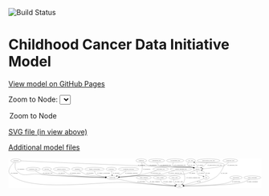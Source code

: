 <link rel='stylesheet' href="assets/style.css">
<link rel='stylesheet' href="https://unpkg.com/leaflet@1.5.1/dist/leaflet.css" integrity="sha512-xwE/Az9zrjBIphAcBb3F6JVqxf46+CDLwfLMHloNu6KEQCAWi6HcDUbeOfBIptF7tcCzusKFjFw2yuvEpDL9wQ==" crossorigin="">
<script type="text/javascript" src="https://code.jquery.com/jquery-3.2.1.min.js"></script>
<script type="text/javascript"  src="https://unpkg.com/leaflet@1.5.1/dist/leaflet.js"></script>
<script type="text/javascript" src="assets/actions.js"></script>

![Build Status](https://github.com/CBIIT/ccdi-model/actions/workflows/model-test-and-deploy.yml/badge.svg)

# Childhood Cancer Data Initiative Model

[View model on GitHub Pages](https://cbiit.github.io/ccdi-model/)



Zoom to Node: <select id="node_select">
  <option value="">Zoom to Node</option>
</select>
<div id="model"></div>

<p>
<a href="./model-desc/ccdi-model.svg">SVG file (in view above)</a>
<p>
<a href="./model-desc">Additional model files</a>
<div id='graph' style='display:off;'>
<svg width="2583pt" height="305pt"
 viewBox="0.00 0.00 2582.58 305.00" xmlns="http://www.w3.org/2000/svg" xmlns:xlink="http://www.w3.org/1999/xlink">
<g id="graph0" class="graph" transform="scale(1 1) rotate(0) translate(4 301)">
<title>Perl</title>
<polygon fill="#ffffff" stroke="transparent" points="-4,4 -4,-301 2578.5777,-301 2578.5777,4 -4,4"/>
<!-- clinical_measure_file -->
<g id="node1" class="node">
<title>clinical_measure_file</title>
<ellipse fill="none" stroke="#000000" cx="1756.4854" cy="-192" rx="108.5808" ry="18"/>
<text text-anchor="middle" x="1756.4854" y="-188.3" font-family="Times,serif" font-size="14.00" fill="#000000">clinical_measure_file</text>
</g>
<!-- study -->
<g id="node12" class="node">
<title>study</title>
<ellipse fill="none" stroke="#000000" cx="1742.4854" cy="-18" rx="36.2938" ry="18"/>
<text text-anchor="middle" x="1742.4854" y="-14.3" font-family="Times,serif" font-size="14.00" fill="#000000">study</text>
</g>
<!-- clinical_measure_file&#45;&gt;study -->
<g id="edge13" class="edge">
<title>clinical_measure_file&#45;&gt;study</title>
<path fill="none" stroke="#000000" d="M1774.2052,-173.9794C1778.3905,-168.6169 1782.2755,-162.4408 1784.4854,-156 1799.1977,-113.1204 1803.4283,-95.1859 1784.4854,-54 1781.9146,-48.4105 1778.0003,-43.3641 1773.576,-38.939"/>
<polygon fill="#000000" stroke="#000000" points="1775.615,-36.0711 1765.7956,-32.0922 1770.9905,-41.326 1775.615,-36.0711"/>
<text text-anchor="middle" x="1882.4854" y="-101.3" font-family="Times,serif" font-size="14.00" fill="#000000">of_clinical_measure_file</text>
</g>
<!-- participant -->
<g id="node23" class="node">
<title>participant</title>
<ellipse fill="none" stroke="#000000" cx="1057.4854" cy="-105" rx="62.2891" ry="18"/>
<text text-anchor="middle" x="1057.4854" y="-101.3" font-family="Times,serif" font-size="14.00" fill="#000000">participant</text>
</g>
<!-- clinical_measure_file&#45;&gt;participant -->
<g id="edge14" class="edge">
<title>clinical_measure_file&#45;&gt;participant</title>
<path fill="none" stroke="#000000" d="M1693.1179,-177.271C1667.9078,-171.1218 1638.7117,-163.6371 1612.4854,-156 1592.2443,-150.1058 1588.1736,-145.0551 1567.4854,-141 1447.2889,-117.4403 1414.6614,-131.6773 1292.4854,-123 1237.1588,-119.0705 1174.5351,-114.2556 1127.8544,-110.5947"/>
<polygon fill="#000000" stroke="#000000" points="1128.0889,-107.1024 1117.8455,-109.8083 1127.5406,-114.0809 1128.0889,-107.1024"/>
<text text-anchor="middle" x="1698.4854" y="-144.8" font-family="Times,serif" font-size="14.00" fill="#000000">of_clinical_measure_file</text>
</g>
<!-- study_funding -->
<g id="node2" class="node">
<title>study_funding</title>
<ellipse fill="none" stroke="#000000" cx="1378.4854" cy="-105" rx="77.1866" ry="18"/>
<text text-anchor="middle" x="1378.4854" y="-101.3" font-family="Times,serif" font-size="14.00" fill="#000000">study_funding</text>
</g>
<!-- study_funding&#45;&gt;study -->
<g id="edge18" class="edge">
<title>study_funding&#45;&gt;study</title>
<path fill="none" stroke="#000000" d="M1390.8262,-86.7703C1399.6256,-75.338 1412.5193,-61.4074 1427.4854,-54 1473.541,-31.2051 1619.986,-22.5108 1695.8787,-19.4744"/>
<polygon fill="#000000" stroke="#000000" points="1696.2428,-22.9631 1706.1014,-19.0826 1695.9747,-15.9682 1696.2428,-22.9631"/>
<text text-anchor="middle" x="1489.4854" y="-57.8" font-family="Times,serif" font-size="14.00" fill="#000000">of_study_funding</text>
</g>
<!-- treatment -->
<g id="node3" class="node">
<title>treatment</title>
<ellipse fill="none" stroke="#000000" cx="699.4854" cy="-192" rx="57.6901" ry="18"/>
<text text-anchor="middle" x="699.4854" y="-188.3" font-family="Times,serif" font-size="14.00" fill="#000000">treatment</text>
</g>
<!-- treatment&#45;&gt;participant -->
<g id="edge29" class="edge">
<title>treatment&#45;&gt;participant</title>
<path fill="none" stroke="#000000" d="M721.0774,-175.1937C737.1123,-163.6279 760.0083,-148.9655 782.4854,-141 819.0169,-128.0538 918.3524,-117.1537 987.0567,-110.846"/>
<polygon fill="#000000" stroke="#000000" points="987.7389,-114.2986 997.3826,-109.9112 987.1078,-107.3271 987.7389,-114.2986"/>
<text text-anchor="middle" x="829.4854" y="-144.8" font-family="Times,serif" font-size="14.00" fill="#000000">of_treatment</text>
</g>
<!-- study_admin -->
<g id="node4" class="node">
<title>study_admin</title>
<ellipse fill="none" stroke="#000000" cx="1544.4854" cy="-105" rx="70.3881" ry="18"/>
<text text-anchor="middle" x="1544.4854" y="-101.3" font-family="Times,serif" font-size="14.00" fill="#000000">study_admin</text>
</g>
<!-- study_admin&#45;&gt;study -->
<g id="edge24" class="edge">
<title>study_admin&#45;&gt;study</title>
<path fill="none" stroke="#000000" d="M1547.8816,-86.8456C1550.9019,-75.7427 1556.4597,-62.1515 1566.4854,-54 1586.0171,-38.1196 1650.8974,-27.9524 1696.1692,-22.6075"/>
<polygon fill="#000000" stroke="#000000" points="1696.8216,-26.0559 1706.3609,-21.4459 1696.0288,-19.1009 1696.8216,-26.0559"/>
<text text-anchor="middle" x="1622.9854" y="-57.8" font-family="Times,serif" font-size="14.00" fill="#000000">of_study_admin</text>
</g>
<!-- family_relationship -->
<g id="node5" class="node">
<title>family_relationship</title>
<ellipse fill="none" stroke="#000000" cx="875.4854" cy="-192" rx="100.1823" ry="18"/>
<text text-anchor="middle" x="875.4854" y="-188.3" font-family="Times,serif" font-size="14.00" fill="#000000">family_relationship</text>
</g>
<!-- family_relationship&#45;&gt;participant -->
<g id="edge28" class="edge">
<title>family_relationship&#45;&gt;participant</title>
<path fill="none" stroke="#000000" d="M875.5599,-173.5775C876.6047,-162.6557 879.7892,-149.3576 888.4854,-141 902.9414,-127.1069 948.3782,-117.9072 988.5007,-112.2875"/>
<polygon fill="#000000" stroke="#000000" points="989.1199,-115.7358 998.5647,-110.9352 988.1877,-108.7982 989.1199,-115.7358"/>
<text text-anchor="middle" x="967.9854" y="-144.8" font-family="Times,serif" font-size="14.00" fill="#000000">of_family_relationship</text>
</g>
<!-- study_arm -->
<g id="node6" class="node">
<title>study_arm</title>
<ellipse fill="none" stroke="#000000" cx="1692.4854" cy="-105" rx="59.5901" ry="18"/>
<text text-anchor="middle" x="1692.4854" y="-101.3" font-family="Times,serif" font-size="14.00" fill="#000000">study_arm</text>
</g>
<!-- study_arm&#45;&gt;study -->
<g id="edge7" class="edge">
<title>study_arm&#45;&gt;study</title>
<path fill="none" stroke="#000000" d="M1685.9237,-87.0131C1683.3197,-76.7675 1682.0697,-64.0175 1687.4854,-54 1691.6594,-46.2793 1698.2892,-39.9485 1705.5227,-34.8693"/>
<polygon fill="#000000" stroke="#000000" points="1707.545,-37.733 1714.1804,-29.4733 1703.8424,-31.7924 1707.545,-37.733"/>
<text text-anchor="middle" x="1735.9854" y="-57.8" font-family="Times,serif" font-size="14.00" fill="#000000">of_study_arm</text>
</g>
<!-- methylation_array_file -->
<g id="node7" class="node">
<title>methylation_array_file</title>
<ellipse fill="none" stroke="#000000" cx="2039.4854" cy="-279" rx="115.8798" ry="18"/>
<text text-anchor="middle" x="2039.4854" y="-275.3" font-family="Times,serif" font-size="14.00" fill="#000000">methylation_array_file</text>
</g>
<!-- sample -->
<g id="node16" class="node">
<title>sample</title>
<ellipse fill="none" stroke="#000000" cx="1927.4854" cy="-192" rx="44.393" ry="18"/>
<text text-anchor="middle" x="1927.4854" y="-188.3" font-family="Times,serif" font-size="14.00" fill="#000000">sample</text>
</g>
<!-- methylation_array_file&#45;&gt;sample -->
<g id="edge23" class="edge">
<title>methylation_array_file&#45;&gt;sample</title>
<path fill="none" stroke="#000000" d="M2027.0275,-260.9401C2019.1389,-250.4197 2008.2339,-237.4152 1996.4854,-228 1987.7672,-221.0132 1977.4823,-214.7841 1967.5524,-209.5521"/>
<polygon fill="#000000" stroke="#000000" points="1969.0932,-206.4093 1958.5879,-205.0343 1965.9428,-212.6603 1969.0932,-206.4093"/>
<text text-anchor="middle" x="2101.9854" y="-231.8" font-family="Times,serif" font-size="14.00" fill="#000000">of_methylation_array_file</text>
</g>
<!-- exposure -->
<g id="node8" class="node">
<title>exposure</title>
<ellipse fill="none" stroke="#000000" cx="1046.4854" cy="-192" rx="53.0913" ry="18"/>
<text text-anchor="middle" x="1046.4854" y="-188.3" font-family="Times,serif" font-size="14.00" fill="#000000">exposure</text>
</g>
<!-- exposure&#45;&gt;participant -->
<g id="edge5" class="edge">
<title>exposure&#45;&gt;participant</title>
<path fill="none" stroke="#000000" d="M1048.7646,-173.9735C1050.2543,-162.1918 1052.2306,-146.5607 1053.9252,-133.1581"/>
<polygon fill="#000000" stroke="#000000" points="1057.427,-133.3634 1055.2091,-123.0034 1050.4823,-132.4853 1057.427,-133.3634"/>
<text text-anchor="middle" x="1096.9854" y="-144.8" font-family="Times,serif" font-size="14.00" fill="#000000">of_exposure</text>
</g>
<!-- cell_line -->
<g id="node9" class="node">
<title>cell_line</title>
<ellipse fill="none" stroke="#000000" cx="1856.4854" cy="-279" rx="49.2915" ry="18"/>
<text text-anchor="middle" x="1856.4854" y="-275.3" font-family="Times,serif" font-size="14.00" fill="#000000">cell_line</text>
</g>
<!-- cell_line&#45;&gt;study -->
<g id="edge25" class="edge">
<title>cell_line&#45;&gt;study</title>
<path fill="none" stroke="#000000" d="M1892.3529,-266.4195C1899.602,-264.2892 1907.2274,-262.3374 1914.4854,-261 1945.4718,-255.2904 2175.9246,-265.9757 2197.4854,-243 2202.0474,-238.1386 2200.069,-234.1457 2197.4854,-228 2148.0852,-110.4904 2092.4799,-87.4851 1969.4854,-54 1907.9201,-37.2389 1834.6983,-27.3709 1788.4029,-22.3243"/>
<polygon fill="#000000" stroke="#000000" points="1788.691,-18.8353 1778.3777,-21.2611 1787.9528,-25.7962 1788.691,-18.8353"/>
<text text-anchor="middle" x="2197.9854" y="-144.8" font-family="Times,serif" font-size="14.00" fill="#000000">of_cell_line</text>
</g>
<!-- cell_line&#45;&gt;sample -->
<g id="edge26" class="edge">
<title>cell_line&#45;&gt;sample</title>
<path fill="none" stroke="#000000" d="M1836.7919,-261.9706C1827.4689,-251.8155 1819.8716,-238.8332 1827.4854,-228 1828.4008,-226.6975 1857.4076,-216.3314 1883.9432,-207.0556"/>
<polygon fill="#000000" stroke="#000000" points="1885.2605,-210.303 1893.5511,-203.7062 1882.9562,-203.6931 1885.2605,-210.303"/>
<text text-anchor="middle" x="1867.9854" y="-231.8" font-family="Times,serif" font-size="14.00" fill="#000000">of_cell_line</text>
</g>
<!-- treatment_response -->
<g id="node10" class="node">
<title>treatment_response</title>
<ellipse fill="none" stroke="#000000" cx="1222.4854" cy="-192" rx="104.7816" ry="18"/>
<text text-anchor="middle" x="1222.4854" y="-188.3" font-family="Times,serif" font-size="14.00" fill="#000000">treatment_response</text>
</g>
<!-- treatment_response&#45;&gt;participant -->
<g id="edge1" class="edge">
<title>treatment_response&#45;&gt;participant</title>
<path fill="none" stroke="#000000" d="M1198.2628,-174.4735C1183.2146,-164.0173 1163.2291,-150.8946 1144.4854,-141 1132.2749,-134.5542 1118.6505,-128.4427 1105.8745,-123.1467"/>
<polygon fill="#000000" stroke="#000000" points="1106.8898,-119.7815 1096.3076,-119.2637 1104.2572,-126.2676 1106.8898,-119.7815"/>
<text text-anchor="middle" x="1252.4854" y="-144.8" font-family="Times,serif" font-size="14.00" fill="#000000">of_treatment_response</text>
</g>
<!-- publication -->
<g id="node11" class="node">
<title>publication</title>
<ellipse fill="none" stroke="#000000" cx="2319.4854" cy="-105" rx="63.0888" ry="18"/>
<text text-anchor="middle" x="2319.4854" y="-101.3" font-family="Times,serif" font-size="14.00" fill="#000000">publication</text>
</g>
<!-- publication&#45;&gt;study -->
<g id="edge31" class="edge">
<title>publication&#45;&gt;study</title>
<path fill="none" stroke="#000000" d="M2299.7859,-87.7864C2285.0707,-76.0234 2263.8854,-61.2927 2242.4854,-54 2159.4733,-25.7111 1897.2757,-19.6516 1789.4733,-18.3537"/>
<polygon fill="#000000" stroke="#000000" points="1789.2684,-14.8513 1779.2298,-18.2393 1789.1901,-21.8509 1789.2684,-14.8513"/>
<text text-anchor="middle" x="2322.4854" y="-57.8" font-family="Times,serif" font-size="14.00" fill="#000000">of_publication</text>
</g>
<!-- pathology_file -->
<g id="node13" class="node">
<title>pathology_file</title>
<ellipse fill="none" stroke="#000000" cx="2261.4854" cy="-279" rx="76.0865" ry="18"/>
<text text-anchor="middle" x="2261.4854" y="-275.3" font-family="Times,serif" font-size="14.00" fill="#000000">pathology_file</text>
</g>
<!-- pathology_file&#45;&gt;sample -->
<g id="edge30" class="edge">
<title>pathology_file&#45;&gt;sample</title>
<path fill="none" stroke="#000000" d="M2244.7251,-261.3797C2232.7119,-249.9034 2215.5234,-235.6837 2197.4854,-228 2159.6202,-211.8706 2048.4214,-201.0318 1981.1195,-195.7459"/>
<polygon fill="#000000" stroke="#000000" points="1981.3569,-192.2539 1971.1176,-194.9758 1980.8194,-199.2333 1981.3569,-192.2539"/>
<text text-anchor="middle" x="2283.4854" y="-231.8" font-family="Times,serif" font-size="14.00" fill="#000000">of_pathology_file</text>
</g>
<!-- pdx -->
<g id="node14" class="node">
<title>pdx</title>
<ellipse fill="none" stroke="#000000" cx="2016.4854" cy="-105" rx="27.8951" ry="18"/>
<text text-anchor="middle" x="2016.4854" y="-101.3" font-family="Times,serif" font-size="14.00" fill="#000000">pdx</text>
</g>
<!-- pdx&#45;&gt;study -->
<g id="edge12" class="edge">
<title>pdx&#45;&gt;study</title>
<path fill="none" stroke="#000000" d="M1993.5704,-94.6111C1987.4282,-91.9831 1980.7521,-89.2661 1974.4854,-87 1909.1376,-63.3691 1831.4083,-41.4761 1784.5609,-28.9362"/>
<polygon fill="#000000" stroke="#000000" points="1785.3282,-25.5186 1774.7645,-26.3299 1783.5285,-32.2833 1785.3282,-25.5186"/>
<text text-anchor="middle" x="1941.4854" y="-57.8" font-family="Times,serif" font-size="14.00" fill="#000000">of_pdx</text>
</g>
<!-- pdx&#45;&gt;sample -->
<g id="edge11" class="edge">
<title>pdx&#45;&gt;sample</title>
<path fill="none" stroke="#000000" d="M2014.792,-123.2448C2012.9804,-133.8308 2009.2334,-146.8392 2001.4854,-156 1993.8501,-165.0276 1983.418,-171.9806 1972.7953,-177.2569"/>
<polygon fill="#000000" stroke="#000000" points="1971.1454,-174.1618 1963.4766,-181.4721 1974.0303,-180.5397 1971.1454,-174.1618"/>
<text text-anchor="middle" x="2033.4854" y="-144.8" font-family="Times,serif" font-size="14.00" fill="#000000">of_pdx</text>
</g>
<!-- molecular_test -->
<g id="node15" class="node">
<title>molecular_test</title>
<ellipse fill="none" stroke="#000000" cx="1550.4854" cy="-192" rx="79.8859" ry="18"/>
<text text-anchor="middle" x="1550.4854" y="-188.3" font-family="Times,serif" font-size="14.00" fill="#000000">molecular_test</text>
</g>
<!-- molecular_test&#45;&gt;participant -->
<g id="edge15" class="edge">
<title>molecular_test&#45;&gt;participant</title>
<path fill="none" stroke="#000000" d="M1506.9318,-176.8581C1472.2642,-165.3684 1422.2964,-150.0535 1377.4854,-141 1292.9594,-123.9226 1194.1184,-114.355 1128.8996,-109.4472"/>
<polygon fill="#000000" stroke="#000000" points="1128.9582,-105.9421 1118.7284,-108.6991 1128.4447,-112.9233 1128.9582,-105.9421"/>
<text text-anchor="middle" x="1499.4854" y="-144.8" font-family="Times,serif" font-size="14.00" fill="#000000">of_molecular_test</text>
</g>
<!-- sample&#45;&gt;cell_line -->
<g id="edge2" class="edge">
<title>sample&#45;&gt;cell_line</title>
<path fill="none" stroke="#000000" d="M1925.2961,-210.408C1923.3164,-220.794 1919.5664,-233.544 1912.4854,-243 1907.9131,-249.106 1901.9762,-254.4564 1895.6822,-259.0349"/>
<polygon fill="#000000" stroke="#000000" points="1893.3806,-256.361 1886.9729,-264.7985 1897.2438,-262.1985 1893.3806,-256.361"/>
<text text-anchor="middle" x="1955.9854" y="-231.8" font-family="Times,serif" font-size="14.00" fill="#000000">of_sample</text>
</g>
<!-- sample&#45;&gt;pdx -->
<g id="edge3" class="edge">
<title>sample&#45;&gt;pdx</title>
<path fill="none" stroke="#000000" d="M1923.1895,-173.9616C1921.7474,-163.4488 1921.9024,-150.4448 1928.4854,-141 1941.0388,-122.9893 1954.1712,-131.3251 1974.4854,-123 1977.4951,-121.7666 1980.618,-120.4666 1983.7407,-119.1529"/>
<polygon fill="#000000" stroke="#000000" points="1985.1578,-122.3537 1992.9947,-115.2239 1982.4221,-115.9104 1985.1578,-122.3537"/>
<text text-anchor="middle" x="1964.9854" y="-144.8" font-family="Times,serif" font-size="14.00" fill="#000000">of_sample</text>
</g>
<!-- sample&#45;&gt;participant -->
<g id="edge4" class="edge">
<title>sample&#45;&gt;participant</title>
<path fill="none" stroke="#000000" d="M1898.4384,-178.2719C1870.8419,-165.9767 1827.8333,-148.7293 1788.4854,-141 1680.2589,-119.7405 1402.6051,-129.213 1292.4854,-123 1236.9172,-119.8648 1174.0564,-114.9797 1127.3398,-111.0893"/>
<polygon fill="#000000" stroke="#000000" points="1127.5837,-107.5976 1117.3263,-110.2501 1126.999,-114.5731 1127.5837,-107.5976"/>
<text text-anchor="middle" x="1874.9854" y="-144.8" font-family="Times,serif" font-size="14.00" fill="#000000">of_sample</text>
</g>
<!-- sequencing_file -->
<g id="node17" class="node">
<title>sequencing_file</title>
<ellipse fill="none" stroke="#000000" cx="1508.4854" cy="-279" rx="83.3857" ry="18"/>
<text text-anchor="middle" x="1508.4854" y="-275.3" font-family="Times,serif" font-size="14.00" fill="#000000">sequencing_file</text>
</g>
<!-- sequencing_file&#45;&gt;sample -->
<g id="edge17" class="edge">
<title>sequencing_file&#45;&gt;sample</title>
<path fill="none" stroke="#000000" d="M1513.066,-260.9748C1516.9995,-249.4754 1523.9188,-235.3889 1535.4854,-228 1567.2728,-207.6938 1837.4461,-217.132 1874.4854,-210 1878.1353,-209.2972 1881.8778,-208.4026 1885.6036,-207.3891"/>
<polygon fill="#000000" stroke="#000000" points="1886.7711,-210.6933 1895.3522,-204.4792 1884.7689,-203.9858 1886.7711,-210.6933"/>
<text text-anchor="middle" x="1601.9854" y="-231.8" font-family="Times,serif" font-size="14.00" fill="#000000">of_sequencing_file</text>
</g>
<!-- synonym -->
<g id="node18" class="node">
<title>synonym</title>
<ellipse fill="none" stroke="#000000" cx="71.4854" cy="-279" rx="51.9908" ry="18"/>
<text text-anchor="middle" x="71.4854" y="-275.3" font-family="Times,serif" font-size="14.00" fill="#000000">synonym</text>
</g>
<!-- synonym&#45;&gt;study -->
<g id="edge21" class="edge">
<title>synonym&#45;&gt;study</title>
<path fill="none" stroke="#000000" d="M53.0559,-261.6682C25.0571,-233.3041 -21.6153,-176.5746 11.4854,-141 194.5195,55.7137 949.4515,-72.8576 1217.4854,-54 1394.307,-41.5597 1604.6691,-27.2975 1696.1623,-21.121"/>
<polygon fill="#000000" stroke="#000000" points="1696.4607,-24.6089 1706.2023,-20.4435 1695.9893,-17.6248 1696.4607,-24.6089"/>
<text text-anchor="middle" x="53.9854" y="-144.8" font-family="Times,serif" font-size="14.00" fill="#000000">of_synonym</text>
</g>
<!-- synonym&#45;&gt;sample -->
<g id="edge22" class="edge">
<title>synonym&#45;&gt;sample</title>
<path fill="none" stroke="#000000" d="M123.1576,-276.7053C293.1411,-269.1928 850.44,-244.851 1311.4854,-228 1436.5769,-223.428 1751.3256,-232.3707 1874.4854,-210 1878.1933,-209.3265 1881.9941,-208.444 1885.7746,-207.4312"/>
<polygon fill="#000000" stroke="#000000" points="1887.0644,-210.6994 1895.6563,-204.5003 1885.0738,-203.9884 1887.0644,-210.6994"/>
<text text-anchor="middle" x="1353.9854" y="-231.8" font-family="Times,serif" font-size="14.00" fill="#000000">of_synonym</text>
</g>
<!-- synonym&#45;&gt;participant -->
<g id="edge20" class="edge">
<title>synonym&#45;&gt;participant</title>
<path fill="none" stroke="#000000" d="M66.9583,-260.7273C62.3709,-237.3781 58.6992,-197.2128 80.4854,-174 148.1478,-101.907 202.0902,-150.6941 300.4854,-141 550.9271,-116.326 849.7081,-108.426 984.7962,-106.0084"/>
<polygon fill="#000000" stroke="#000000" points="985.0797,-109.5041 995.0172,-105.8305 984.9577,-102.5052 985.0797,-109.5041"/>
<text text-anchor="middle" x="122.9854" y="-188.3" font-family="Times,serif" font-size="14.00" fill="#000000">of_synonym</text>
</g>
<!-- study_personnel -->
<g id="node19" class="node">
<title>study_personnel</title>
<ellipse fill="none" stroke="#000000" cx="2487.4854" cy="-105" rx="87.1846" ry="18"/>
<text text-anchor="middle" x="2487.4854" y="-101.3" font-family="Times,serif" font-size="14.00" fill="#000000">study_personnel</text>
</g>
<!-- study_personnel&#45;&gt;study -->
<g id="edge6" class="edge">
<title>study_personnel&#45;&gt;study</title>
<path fill="none" stroke="#000000" d="M2458.7226,-87.9868C2437.1542,-76.1587 2406.4809,-61.2614 2377.4854,-54 2266.0091,-26.0829 1916.0133,-19.7639 1789.0657,-18.377"/>
<polygon fill="#000000" stroke="#000000" points="1788.9342,-14.8756 1778.8983,-18.2714 1788.8614,-21.8752 1788.9342,-14.8756"/>
<text text-anchor="middle" x="2486.9854" y="-57.8" font-family="Times,serif" font-size="14.00" fill="#000000">of_study_personnel</text>
</g>
<!-- radiology_file -->
<g id="node20" class="node">
<title>radiology_file</title>
<ellipse fill="none" stroke="#000000" cx="247.4854" cy="-192" rx="73.387" ry="18"/>
<text text-anchor="middle" x="247.4854" y="-188.3" font-family="Times,serif" font-size="14.00" fill="#000000">radiology_file</text>
</g>
<!-- radiology_file&#45;&gt;participant -->
<g id="edge16" class="edge">
<title>radiology_file&#45;&gt;participant</title>
<path fill="none" stroke="#000000" d="M270.563,-174.8998C287.9834,-163.0285 312.9959,-148.1151 337.4854,-141 398.4367,-123.2913 814.885,-111.0429 985.1625,-106.7207"/>
<polygon fill="#000000" stroke="#000000" points="985.3761,-110.2165 995.2847,-106.4657 985.1998,-103.2187 985.3761,-110.2165"/>
<text text-anchor="middle" x="396.4854" y="-144.8" font-family="Times,serif" font-size="14.00" fill="#000000">of_radiology_file</text>
</g>
<!-- survival -->
<g id="node21" class="node">
<title>survival</title>
<ellipse fill="none" stroke="#000000" cx="387.4854" cy="-192" rx="48.1917" ry="18"/>
<text text-anchor="middle" x="387.4854" y="-188.3" font-family="Times,serif" font-size="14.00" fill="#000000">survival</text>
</g>
<!-- survival&#45;&gt;participant -->
<g id="edge27" class="edge">
<title>survival&#45;&gt;participant</title>
<path fill="none" stroke="#000000" d="M413.897,-176.7837C436.1926,-164.7599 469.3672,-148.7555 500.4854,-141 590.2022,-118.6403 855.6747,-109.6117 985.0195,-106.464"/>
<polygon fill="#000000" stroke="#000000" points="985.3084,-109.9582 995.2222,-106.2211 985.1417,-102.9602 985.3084,-109.9582"/>
<text text-anchor="middle" x="539.9854" y="-144.8" font-family="Times,serif" font-size="14.00" fill="#000000">of_survival</text>
</g>
<!-- medical_history -->
<g id="node22" class="node">
<title>medical_history</title>
<ellipse fill="none" stroke="#000000" cx="538.4854" cy="-192" rx="85.2851" ry="18"/>
<text text-anchor="middle" x="538.4854" y="-188.3" font-family="Times,serif" font-size="14.00" fill="#000000">medical_history</text>
</g>
<!-- medical_history&#45;&gt;participant -->
<g id="edge8" class="edge">
<title>medical_history&#45;&gt;participant</title>
<path fill="none" stroke="#000000" d="M557.6201,-174.3354C571.4797,-162.6819 591.2633,-148.2712 611.4854,-141 678.2295,-117.0009 876.6889,-108.9221 984.9929,-106.2625"/>
<polygon fill="#000000" stroke="#000000" points="985.2706,-109.757 995.1851,-106.0217 985.1051,-102.759 985.2706,-109.757"/>
<text text-anchor="middle" x="679.4854" y="-144.8" font-family="Times,serif" font-size="14.00" fill="#000000">of_medical_history</text>
</g>
<!-- participant&#45;&gt;study -->
<g id="edge32" class="edge">
<title>participant&#45;&gt;study</title>
<path fill="none" stroke="#000000" d="M1105.0606,-93.2736C1154.2002,-81.5926 1233.2549,-63.9987 1302.4854,-54 1444.9582,-33.4232 1615.2115,-23.6619 1695.795,-19.9219"/>
<polygon fill="#000000" stroke="#000000" points="1696.2653,-23.4042 1706.0962,-19.4541 1695.9477,-16.4114 1696.2653,-23.4042"/>
<text text-anchor="middle" x="1352.9854" y="-57.8" font-family="Times,serif" font-size="14.00" fill="#000000">of_participant</text>
</g>
<!-- cytogenomic_file -->
<g id="node24" class="node">
<title>cytogenomic_file</title>
<ellipse fill="none" stroke="#000000" cx="1699.4854" cy="-279" rx="89.8845" ry="18"/>
<text text-anchor="middle" x="1699.4854" y="-275.3" font-family="Times,serif" font-size="14.00" fill="#000000">cytogenomic_file</text>
</g>
<!-- cytogenomic_file&#45;&gt;sample -->
<g id="edge19" class="edge">
<title>cytogenomic_file&#45;&gt;sample</title>
<path fill="none" stroke="#000000" d="M1682.0669,-260.8737C1674.0348,-250.3298 1667.9707,-237.3239 1676.4854,-228 1706.2787,-195.3754 1831.2657,-219.1681 1874.4854,-210 1878.071,-209.2394 1881.7505,-208.3122 1885.4185,-207.2839"/>
<polygon fill="#000000" stroke="#000000" points="1886.4736,-210.6215 1895.0284,-204.3713 1884.4431,-203.9224 1886.4736,-210.6215"/>
<text text-anchor="middle" x="1747.9854" y="-231.8" font-family="Times,serif" font-size="14.00" fill="#000000">of_cytogenomic_file</text>
</g>
<!-- diagnosis -->
<g id="node25" class="node">
<title>diagnosis</title>
<ellipse fill="none" stroke="#000000" cx="1352.4854" cy="-279" rx="54.6905" ry="18"/>
<text text-anchor="middle" x="1352.4854" y="-275.3" font-family="Times,serif" font-size="14.00" fill="#000000">diagnosis</text>
</g>
<!-- diagnosis&#45;&gt;sample -->
<g id="edge10" class="edge">
<title>diagnosis&#45;&gt;sample</title>
<path fill="none" stroke="#000000" d="M1371.4963,-262.0851C1386.1989,-250.1407 1407.6683,-235.054 1429.4854,-228 1523.6554,-197.5528 1777.1847,-228.0995 1874.4854,-210 1878.1397,-209.3202 1881.8852,-208.4418 1885.613,-207.4392"/>
<polygon fill="#000000" stroke="#000000" points="1886.7732,-210.7458 1895.3649,-204.5464 1884.7824,-204.0349 1886.7732,-210.7458"/>
<text text-anchor="middle" x="1473.9854" y="-231.8" font-family="Times,serif" font-size="14.00" fill="#000000">of_diagnosis</text>
</g>
<!-- diagnosis&#45;&gt;participant -->
<g id="edge9" class="edge">
<title>diagnosis&#45;&gt;participant</title>
<path fill="none" stroke="#000000" d="M1357.1556,-260.8322C1363.5478,-231.2659 1370.9364,-172.8477 1339.4854,-141 1324.9025,-126.2332 1207.7482,-115.3301 1129.1015,-109.5883"/>
<polygon fill="#000000" stroke="#000000" points="1128.9787,-106.0706 1118.7539,-108.8462 1128.4779,-113.0526 1128.9787,-106.0706"/>
<text text-anchor="middle" x="1407.9854" y="-188.3" font-family="Times,serif" font-size="14.00" fill="#000000">of_diagnosis</text>
</g>
</g>
</svg>
</div>

